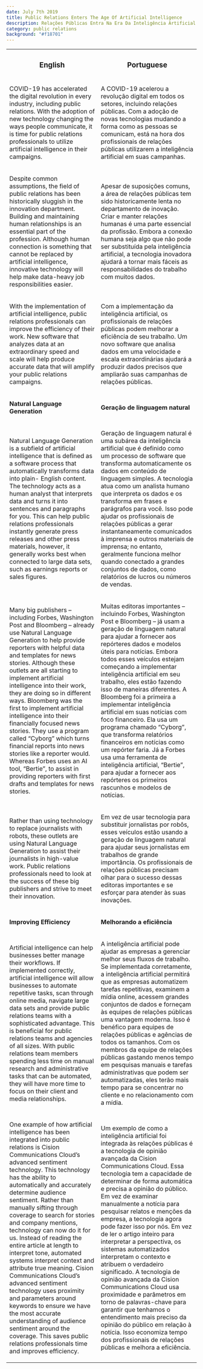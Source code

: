 ```yaml
---
date: July 7th 2019
title: Public Relations Enters The Age Of Artificial Intelligence
description: Relações Públicas Entra Na Era Da Inteligência Artificial
category: public relations
background: "#f18701"
---
```


<div>

<table id="text-table">
  <tr>
    <th><h3>English</h3></th>
    <th><h3>Portuguese</h3></th>
  </tr>

  <tr>
    <td><p>COVID-19 has accelerated the digital revolution in every industry, including public relations. With the adoption of new technology changing the ways people communicate, it is time for public relations professionals to utilize artificial intelligence in their campaigns.</p></td>
    <td><p>A COVID-19 acelerou a revolução digital em todos os setores, incluindo relações públicas. Com a adoção de novas tecnologias mudando a forma como as pessoas se comunicam, está na hora dos profissionais de relações públicas utilizarem a inteligência artificial em suas campanhas.</p></td>
  </tr>

  <tr>
    <td><p>Despite common assumptions, the field of public relations has been historically sluggish in the innovation department. Building and maintaining human relationships is an essential part of the profession.  Although human connection is something that cannot be replaced by artificial intelligence, innovative technology will help make data-heavy job responsibilities easier.</p></td>
    <td><p>Apesar de suposições comuns, a área de relações públicas tem sido historicamente lenta no departamento de inovação. Criar e manter relações humanas é uma parte essencial da profissão.  Embora a conexão humana seja algo que não pode ser substituída pela inteligência artificial, a tecnologia inovadora ajudará a tornar mais fáceis as responsabilidades do trabalho com muitos dados.</p></td>
  </tr>

  <tr>
    <td><p>With the implementation of artificial intelligence, public relations professionals can improve the efficiency of their work. New software that analyzes data at an extraordinary speed and scale will help produce accurate data that will amplify your public relations campaigns.</p></td>
    <td><p>Com a implementação da inteligência artificial, os profissionais de relações públicas podem melhorar a eficiência de seu trabalho. Um novo software que analisa dados em uma velocidade e escala extraordinárias ajudará a produzir dados precisos que ampliarão suas campanhas de relações públicas.</p></td>
  </tr>

  <tr>
    <td><p><strong>Natural Language Generation</strong></p></td>
    <td><p><strong>Geração de linguagem natural</strong></p></td>
  </tr>

  <tr>
    <td><p>Natural Language Generation is a subfield of artificial intelligence that is defined as a software process that automatically transforms data into plain- English content. The technology acts as a human analyst that interprets data and turns it into sentences and paragraphs for you. This can help public relations professionals instantly generate press releases and other press materials, however, it generally works best when connected to large data sets, such as earnings reports or sales figures.</p></td>
    <td><p>Geração de linguagem natural é uma subárea da inteligência artificial que é definido como um processo de software que transforma automaticamente os dados em conteúdo de linguagem simples. A tecnologia atua como um analista humano que interpreta os dados e os transforma em frases e parágrafos para você. Isso pode ajudar os profissionais de relações públicas a gerar instantaneamente comunicados à imprensa e outros materiais de imprensa; no entanto, geralmente funciona melhor quando conectado a grandes conjuntos de dados, como relatórios de lucros ou números de vendas.</p></td>
  </tr>

  <tr>
    <td><p>Many big publishers – including Forbes, Washington Post and Bloomberg – already use Natural Language Generation to help provide reporters with helpful data and templates for news stories. Although these outlets are all starting to implement artificial intelligence into their work, they are doing so in different ways. Bloomberg was the first to implement artificial intelligence into their financially focused news stories. They use a program called “Cyborg” which turns financial reports into news stories like a reporter would. Whereas Forbes uses an AI tool, “Bertie”, to assist in providing reporters with first drafts and templates for news stories.</p></td>
    <td><p>Muitas editoras importantes – incluindo Forbes, Washington Post e Bloomberg – já usam a geração de linguagem natural para ajudar a fornecer aos repórteres dados e modelos úteis para notícias. Embora todos esses veículos estejam começando a implementar inteligência artificial em seu trabalho, eles estão fazendo isso de maneiras diferentes. A Bloomberg foi a primeira a implementar inteligência artificial em suas notícias com foco financeiro. Ela usa um programa chamado “Cyborg”, que transforma relatórios financeiros em notícias como um repórter faria. Já a Forbes usa uma ferramenta de inteligência artificial, “Bertie”, para ajudar a fornecer aos repórteres os primeiros rascunhos e modelos de notícias.</p></td>
  </tr>

  <tr>
    <td><p>Rather than using technology to replace journalists with robots, these outlets are using Natural Language Generation to assist their journalists in high-value work. Public relations professionals need to look at the success of these big publishers and strive to meet their innovation.</p></td>
    <td><p>Em vez de usar tecnologia para substituir jornalistas por robôs, esses veículos estão usando a geração de linguagem natural para ajudar seus jornalistas em trabalhos de grande importância. Os profissionais de relações públicas precisam olhar para o sucesso dessas editoras importantes e se esforçar para atender às suas inovações.</p></td>
  </tr>

  <tr>
    <td><p><strong>Improving Efficiency</strong></p></td>
    <td><p><strong>Melhorando a eficiência</strong></p></td>
  </tr>

  <tr>
    <td><p>Artificial intelligence can help businesses better manage their workflows. If implemented correctly, artificial intelligence will allow businesses to automate repetitive tasks, scan through online media, navigate large data sets and provide public relations teams with a sophisticated advantage. This is beneficial for public relations teams and agencies of all sizes. With public relations team members spending less time on manual research and administrative tasks that can be automated, they will have more time to focus on their client and media relationships.</p></td>
    <td><p>A inteligência artificial pode ajudar as empresas a gerenciar melhor seus fluxos de trabalho. Se implementada corretamente, a inteligência artificial permitirá que as empresas automatizem tarefas repetitivas, examinem a mídia online, acessem grandes conjuntos de dados e forneçam às equipes de relações públicas uma vantagem moderna. Isso é benéfico para equipes de relações públicas e agências de todos os tamanhos. Com os membros da equipe de relações públicas gastando menos tempo em pesquisas manuais e tarefas administrativas que podem ser automatizadas, eles terão mais tempo para se concentrar no cliente e no relacionamento com a mídia.</p></td>
  </tr>

  <tr>
    <td><p>One example of how artificial intelligence has been integrated into public relations is Cision Communications Cloud’s advanced sentiment technology. This technology has the ability to automatically and accurately determine audience sentiment. Rather than manually sifting through coverage to search for stories and company mentions, technology can now do it for us. Instead of reading the entire article at length to interpret tone, automated systems interpret context and attribute true meaning. Cision Communications Cloud’s advanced sentiment technology uses proximity and parameters around keywords to ensure we have the most accurate understanding of audience sentiment around the coverage. This saves public relations professionals time and improves efficiency.</p></td>
    <td><p>Um exemplo de como a inteligência artificial foi integrada às relações públicas é a tecnologia de opinião avançada da Cision Communications Cloud. Essa tecnologia tem a capacidade de determinar de forma automática e precisa a opinião do público. Em vez de examinar manualmente a notícia para pesquisar relatos e menções da empresa, a tecnologia agora pode fazer isso por nós. Em vez de ler o artigo inteiro para interpretar a perspectiva, os sistemas automatizados interpretam o contexto e atribuem o verdadeiro significado. A tecnologia de opinião avançada da Cision Communications Cloud usa proximidade e parâmetros em torno de palavras-chave para garantir que tenhamos o entendimento mais preciso da opinião do público em relação à notícia. Isso economiza tempo dos profissionais de relações públicas e melhora a eficiência.</p></td>
  </tr>
</table>

</div>
